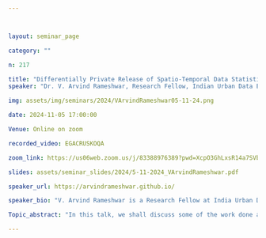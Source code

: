 ```yaml
---



layout: seminar_page

category: ""

n: 217

title: "Differentially Private Release of Spatio-Temporal Data Statistics"
speaker: "Dr. V. Arvind Rameshwar, Research Fellow, Indian Urban Data Exchange"

img: assets/img/seminars/2024/VArvindRameshwar05-11-24.png

date: 2024-11-05 17:00:00 

Venue: Online on zoom

recorded_video: EGACRUSKOQA

zoom_link: https://us06web.zoom.us/j/83388976389?pwd=XcpO3GhLxsR14a7SVbPx33HQQa1jbt.1 

slides: assets/seminar_slides/2024/5-11-2024_VArvindRameshwar.pdf

speaker_url: https://arvindrameshwar.github.io/

speaker_bio: "V. Arvind Rameshwar is a Research Fellow at India Urban Data Exchange, where he works on differential privacy. He received the B.E. (Hons.) degree in Electronics and Communication Engineering from BITS Pilani University, India, in 2018, and the Ph.D. degree from the Department of Electrical Communication Engineering, Indian Institute of Science, in 2023. During his graduate studies, he was a recipient of the Prime Minister's Research Fellowship 2020 and was part of teams that won Qualcomm Innovation Fellowships India 2020, 2022, and 2023. His papers have won the IEEE Jack Keil Wolf ISIT Student Paper Award and paper awards at the National Conference on Communications (NCC) and the IEEE International Conference on Signal Processing and Communications (SPCOM). His research interests lie broadly in information theory and error-control coding for non-standard channels and differential privacy."

Topic_abstract: "In this talk, we shall discuss some of the work done at India Urban Data Exchange on releasing statistics derived from spatio-temporal datasets in a user-level differentially private (DP) manner. Specifically, we will go over strategies for the user-level DP release of the sample mean and variance of a dataset, while keeping the error in reconstructing the statistic low. Of particular focus in the talk will be our novel, computable metric of the “worst-case error” in the reconstruction of a statistic, under a broad class of strategies. This, in turn, inspires a natural “error-preserving” algorithm for improving the privacy loss via the composition of user-level DP mechanisms acting on disjoint spatio-temporal regions, from a classical bound. We illustrate the efficacy of our mechanisms on real-world Intelligent Traffic Management System (ITMS) data from an Indian city."

---
```


